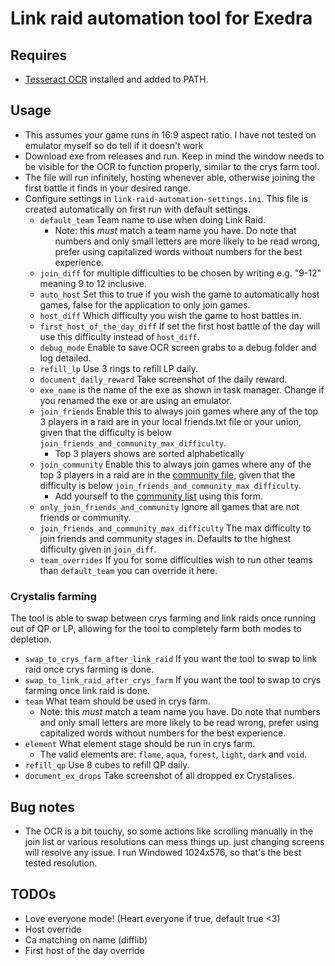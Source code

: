 # Link raid automation tool for Exedra

## Requires

* [Tesseract OCR](https://github.com/UB-Mannheim/tesseract/wiki) installed and added to PATH.

## Usage

* This assumes your game runs in 16:9 aspect ratio. I have not tested on emulator myself so do tell if it doesn't work
* Download exe from releases and run. Keep in mind the window needs to be visible for the OCR to function properly, similar to the crys farm tool.
* The file will run infinitely, hosting whenever able, otherwise joining the first battle it finds in your desired range.
* Configure settings in `link-raid-automation-settings.ini`. This file is created automatically on first run with default settings.
  * ``default_team`` Team name to use when doing Link Raid.
    * Note: this _must_ match a team name you have. Do note that numbers and only small letters are more likely to be read wrong, prefer using capitalized words without numbers for the best experience.
  * ``join_diff`` for multiple difficulties to be chosen by writing e.g. "9-12" meaning 9 to 12 inclusive.  
  * ``auto_host`` Set this to true if you wish the game to automatically host games, false for the application to only join games.
  * ``host_diff`` Which difficulty you wish the game to host battles in.
  * ``first_host_of_the_day_diff`` If set the first host battle of the day will use this difficulty instead of ``host_diff``.
  * ``debug_mode`` Enable to save OCR screen grabs to a debug folder and log detailed.
  * ``refill_lp`` Use 3 rings to refill LP daily.
  * ``document_daily_reward`` Take screenshot of the daily reward.
  * ``exe_name`` is the name of the exe as shown in task manager. Change if you renamed the exe or are using an emulator.
  * ``join_friends`` Enable this to always join games where any of the top 3 players in a raid are in your local friends.txt file or your union, given that the difficulty is below ``join_friends_and_community_max_difficulty``.
    * Top 3 players shows are sorted alphabetically
  * ``join_community`` Enable this to always join games where any of the top 3 players in a raid are in the [community file](https://github.com/thefrozenfishy/exedra-link-raid-automation/blob/main/community.txt), given that the difficulty is below ``join_friends_and_community_max_difficulty``.
    * Add yourself to the [community list](https://thefrozenfishy.github.io/exedra-dmg-calc/#/link-raid) using this form.
  * ``only_join_friends_and_community`` Ignore all games that are not friends or community.
  * ``join_friends_and_community_max_difficulty`` The max difficulty to join friends and community stages in. Defaults to the highest difficulty given in ``join_diff``.
  * ``team_overrides`` If you for some difficulties wish to run other teams than ``default_team`` you can override it here.

### Crystalis farming

The tool is able to swap between crys farming and link raids once running out of QP or LP, allowing for the tool to completely farm both modes to depletion.

* ``swap_to_crys_farm_after_link_raid`` If you want the tool to swap to link raid once crys farming is done.
* ``swap_to_link_raid_after_crys_farm`` If you want the tool to swap to crys farming once link raid is done.
* ``team`` What team should be used in crys farm.
  * Note: this _must_ match a team name you have. Do note that numbers and only small letters are more likely to be read wrong, prefer using capitalized words without numbers for the best experience.
* ``element`` What element stage should be run in crys farm.
  * The valid elements are: ``flame``, ``aqua``, ``forest``, ``light``, ``dark`` and ``void``.
* ``refill_qp`` Use 8 cubes to refill QP daily.
* ``document_ex_drops`` Take screenshot of all dropped ex Crystalises.

## Bug notes

* The OCR is a bit touchy, so some actions like scrolling manually in the join list or various resolutions can mess things up. just changing screens will resolve any issue. I run Windowed 1024x576, so that's the best tested resolution.

## TODOs

* Love everyone mode! (Heart everyone if true, default true <3)
* Host override
* Ca matching on name (difflib)
* First host of the day override
